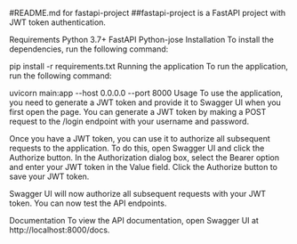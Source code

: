 #README.md for fastapi-project
##fastapi-project is a FastAPI project with JWT token authentication.

Requirements
Python 3.7+
FastAPI
Python-jose
Installation
To install the dependencies, run the following command:

pip install -r requirements.txt
Running the application
To run the application, run the following command:

uvicorn main:app --host 0.0.0.0 --port 8000
Usage
To use the application, you need to generate a JWT token and provide it to Swagger UI when you first open the page. You can generate a JWT token by making a POST request to the /login endpoint with your username and password.

Once you have a JWT token, you can use it to authorize all subsequent requests to the application. To do this, open Swagger UI and click the Authorize button. In the Authorization dialog box, select the Bearer option and enter your JWT token in the Value field. Click the Authorize button to save your JWT token.

Swagger UI will now authorize all subsequent requests with your JWT token. You can now test the API endpoints.

Documentation
To view the API documentation, open Swagger UI at http://localhost:8000/docs.
